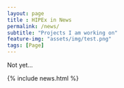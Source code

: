 ```yaml
--- 
layout: page
title : HIPEx in News 
permalink: /news/
subtitle: "Projects I am working on" 
feature-img: "assets/img/test.png"
tags: [Page]
---
```


Not yet...

{% include news.html %}
